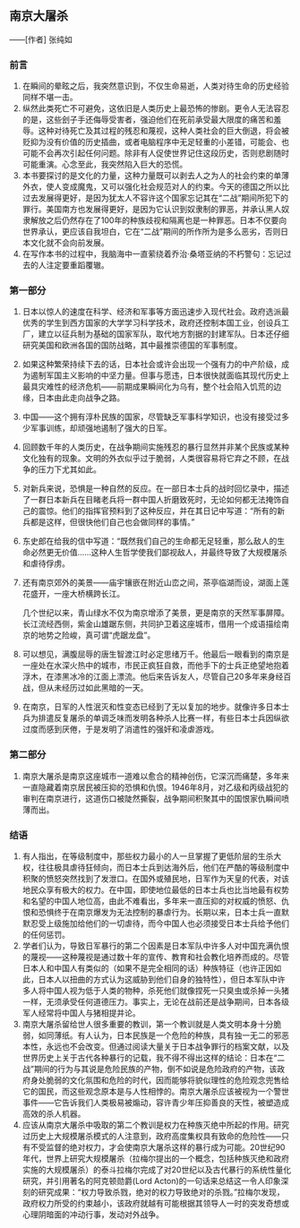 ## 南京大屠杀

——[作者] 张纯如

### **前言**

1. 在瞬间的晕眩之后，我突然意识到，不仅生命易逝，人类对待生命的历史经验同样不堪一击。
2. 纵然此类死亡不可避免，这依旧是人类历史上最恐怖的惨剧。更令人无法容忍的是，这些刽子手还侮辱受害者，强迫他们在死前承受最大限度的痛苦和羞辱。这种对待死亡及其过程的残忍和蔑视，这种人类社会的巨大倒退，将会被贬抑为没有价值的历史插曲，或者电脑程序中无足轻重的小差错，可能会、也可能不会再次引起任何问题。除非有人促使世界记住这段历史，否则悲剧随时可能重演。心念至此，我突然陷入巨大的恐慌。
3. 本书要探讨的是文化的力量，这种力量既可以剥去人之为人的社会约束的单薄外衣，使人变成魔鬼，又可以强化社会规范对人的约束。今天的德国之所以比过去发展得更好，是因为犹太人不容许这个国家忘记其在“二战”期间所犯下的罪行。美国南方也发展得更好，是因为它认识到奴隶制的罪恶，并承认黑人奴隶解放之后仍然存在了100年的种族歧视和隔离也是一种罪恶。日本不仅要向世界承认，更应该自我坦白，它在“二战”期间的所作所为是多么恶劣，否则日本文化就不会向前发展。
4. 在写作本书的过程中，我脑海中一直萦绕着乔治·桑塔亚纳的不朽警句：忘记过去的人注定要重蹈覆辙。

### **第一部分**

1. 日本以惊人的速度在科学、经济和军事等方面迅速步入现代社会。政府选派最优秀的学生到西方国家的大学学习科学技术，政府还控制本国工业，创设兵工厂，建立以征兵制为基础的国家军队，取代地方割据的封建军队。日本还仔细研究美国和欧洲各国的国防战略，其中最推崇德国的军事制度。

2. 如果这种繁荣持续下去的话，日本社会或许会出现一个强有力的中产阶级，成为遏制军国主义影响的中坚力量。但事与愿违，日本很快就面临其现代历史上最具灾难性的经济危机——前期成果瞬间化为乌有，整个社会陷入饥荒的边缘，日本由此走向战争之路。

3. 中国——这个拥有淳朴民族的国家，尽管缺乏军事科学知识，也没有接受过多少军事训练，却顽强地遏制了强大的日军。

4. 回顾数千年的人类历史，在战争期间实施残忍的暴行显然并非某个民族或某种文化独有的现象。文明的外衣似乎过于脆弱，人类很容易将它弃之不顾，在战争的压力下尤其如此。

5. 对新兵来说，恐惧是一种自然的反应。在一部日本士兵的战时回忆录中，描述了一群日本新兵在目睹老兵将一群中国人折磨致死时，无论如何都无法掩饰自己的震惊。他们的指挥官预料到了这种反应，并在其日记中写道：“所有的新兵都是这样，但很快他们自己也会做同样的事情。”

6. 东史郎在给我的信中写道：“既然我们自己的生命都无足轻重，那么敌人的生命必然更无价值……这种人生哲学使我们鄙视敌人，并最终导致了大规模屠杀和虐待俘虏。

7. 还有南京郊外的美景——庙宇镶嵌在附近山峦之间，茶亭临湖而设，湖面上莲花盛开，一座大桥横跨长江。

   几个世纪以来，青山绿水不仅为南京增添了美景，更是南京的天然军事屏障。长江流经西侧，紫金山雄踞东侧，共同护卫着这座城市，借用一个成语描绘南京的地势之险峻，真可谓“虎踞龙盘”。

8. 可以想见，满腹屈辱的唐生智渡江时必定思绪万千。他最后一眼看到的南京是一座处在水深火热中的城市，市民正疯狂自救，而他手下的士兵正绝望地抱着浮木，在漆黑冰冷的江面上漂流。他后来告诉友人，尽管自己20多年来身经百战，但从未经历过如此黑暗的一天。

9. 在南京，日军的人性泯灭和性变态已经到了无以复加的地步。就像许多日本士兵为排遣反复屠杀的单调乏味而发明各种杀人比赛一样，有些日本士兵因纵欲过度而感到厌倦，于是发明了消遣性的强奸和凌虐游戏。

### **第二部分**

1. 南京大屠杀是南京这座城市一道难以愈合的精神创伤，它深沉而痛楚，多年来一直隐藏着南京居民被压抑的恐惧和仇恨。1946年8月，对乙级和丙级战犯的审判在南京进行，这道伤口被陡然撕裂，战争期间积聚其中的国恨家仇瞬间喷薄而出。

### **结语**

1. 有人指出，在等级制度中，那些权力最小的人一旦掌握了更低阶层的生杀大权，往往极具虐待狂倾向，而日本士兵到达海外后，他们在严酷的等级制度中积聚的愤怒突然找到了发泄口。在国外或殖民地，日军作为天皇的代表，对该地民众享有极大的权力。在中国，即使地位最低的日本士兵也比当地最有权势和名望的中国人地位高，由此不难看出，多年来一直压抑的对权威的愤怒、仇恨和恐惧终于在南京爆发为无法控制的暴虐行为。长期以来，日本士兵一直默默忍受上级施加给他们的一切虐待，而今中国人也必须接受日本士兵给予他们的任何惩罚。
2. 学者们认为，导致日军暴行的第二个因素是日本军队中许多人对中国充满仇恨的蔑视——这种蔑视是通过数十年的宣传、教育和社会教化培养而成的。尽管日本人和中国人有类似的（如果不是完全相同的话）种族特征（也许正因如此，日本人以扭曲的方式认为这威胁到他们自身的独特性），但日本军队中许多人将中国人视为低于人类的物种，杀死他们就像捏死一只臭虫或杀掉一头猪一样，无须承受任何道德压力。事实上，无论在战前还是战争期间，日本各级军人经常将中国人与猪相提并论。
3. 南京大屠杀留给世人很多重要的教训，第一个教训就是人类文明本身十分脆弱，如同薄纸。有人认为，日本民族是一个危险的种族，具有独一无二的邪恶本性，永远也不会改变。但通过阅读大量关于日本战争罪行的档案文献，以及世界历史上关于古代各种暴行的记载，我不得不得出这样的结论：日本在“二战”期间的行为与其说是危险民族的产物，倒不如说是危险政府的产物，该政府身处脆弱的文化氛围和危险的时代，因而能够将貌似理性的危险观念兜售给它的国民，而这些观念原本是与人性相悖的。南京大屠杀应该被视为一个警世事件——它告诉我们人类极易被煽动，容许青少年压抑善良的天性，被塑造成高效的杀人机器。
4. 应该从南京大屠杀中吸取的第二个教训是权力在种族灭绝中所起的作用。研究过历史上大规模屠杀模式的人注意到，政府高度集权具有致命的危险性——只有不受监督的绝对权力，才会使南京大屠杀这样的暴行成为可能。20世纪90年代，世界上研究大规模屠杀（拉梅尔提出的一个概念，包括种族灭绝和政府实施的大规模屠杀）的泰斗拉梅尔完成了对20世纪以及古代暴行的系统性量化研究，并引用著名的阿克顿勋爵(Lord Acton)的一句话来总结这一令人印象深刻的研究成果：“权力导致杀戮，绝对的权力导致绝对的杀戮。”拉梅尔发现，政府权力所受的约束越小，该政府就越有可能根据其领导人一时的突发奇想或心理阴暗面的冲动行事，发动对外战争。

